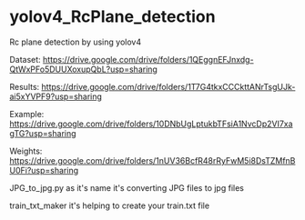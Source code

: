 # yolov4_RcPlane_detection
Rc plane detection by using yolov4

Dataset: https://drive.google.com/drive/folders/1QEggnEFJnxdg-QtWxPFo5DUUXoxupQbL?usp=sharing

Results: https://drive.google.com/drive/folders/1T7G4tkxCCCkttANrTsgUJk-ai5xYVPF9?usp=sharing

Example: https://drive.google.com/drive/folders/10DNbUgLptukbTFsiA1NvcDp2VI7xagTG?usp=sharing

Weights: https://drive.google.com/drive/folders/1nUV36BcfR48rRyFwM5i8DsTZMfnBU0Fi?usp=sharing

JPG_to_jpg.py as it's name it's converting JPG files to jpg files

train_txt_maker it's helping to create your train.txt file

